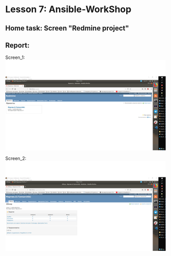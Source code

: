 # Lesson 7: Ansible-WorkShop

## Home task: Screen "Redmine project"

## Report: 

Screen_1: ![](https://github.com/ZikFred/sa.it-academy.by/blob/m-sa2-06-19/emarchik/lesson_7/ansible_project/image/2.png)

Screen_2: ![](https://github.com/ZikFred/sa.it-academy.by/blob/m-sa2-06-19/emarchik/lesson_7/ansible_project/image/3.png)
